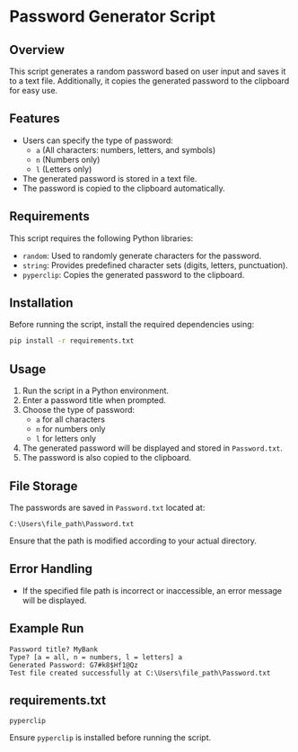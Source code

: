 # Password Generator Script

## Overview

This script generates a random password based on user input and saves it to a text file. Additionally, it copies the generated password to the clipboard for easy use.

## Features

- Users can specify the type of password:
  - `a` (All characters: numbers, letters, and symbols)
  - `n` (Numbers only)
  - `l` (Letters only)
- The generated password is stored in a text file.
- The password is copied to the clipboard automatically.

## Requirements

This script requires the following Python libraries:

- `random`: Used to randomly generate characters for the password.
- `string`: Provides predefined character sets (digits, letters, punctuation).
- `pyperclip`: Copies the generated password to the clipboard.

## Installation

Before running the script, install the required dependencies using:

```sh
pip install -r requirements.txt
```

## Usage

1. Run the script in a Python environment.
2. Enter a password title when prompted.
3. Choose the type of password:
   - `a` for all characters
   - `n` for numbers only
   - `l` for letters only
4. The generated password will be displayed and stored in `Password.txt`.
5. The password is also copied to the clipboard.

## File Storage

The passwords are saved in `Password.txt` located at:

```
C:\Users\file_path\Password.txt
```

Ensure that the path is modified according to your actual directory.

## Error Handling

- If the specified file path is incorrect or inaccessible, an error message will be displayed.

## Example Run

```
Password title? MyBank
Type? [a = all, n = numbers, l = letters] a
Generated Password: G7#k8$Hf1@Qz
Test file created successfully at C:\Users\file_path\Password.txt
```

## requirements.txt

```
pyperclip
```

Ensure `pyperclip` is installed before running the script.
